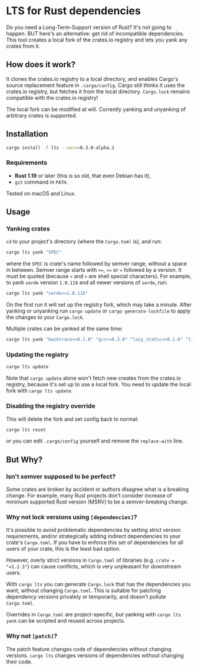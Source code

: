 # LTS for Rust dependencies

Do you need a Long-Term-Support version of Rust? It's not going to happen. BUT here's an alternative: get rid of incompatible dependencies. This tool creates a local fork of the crates.io registry and lets you yank any crates from it.

## How does it work?

It clones the crates.io registry to a local directory, and enables Cargo's source replacement feature in `.cargo/config`. Cargo still thinks it uses the crates.io registry, but fetches it from the local directory. `Cargo.lock` remains compatible with the crates.io registry!

The local fork can be modified at will. Currently yanking and unyanking of arbitrary crates is supported.

## Installation

```sh
cargo install -f lts --vers=0.3.0-alpha.1
```

### Requirements

 * **Rust 1.19** or later (this is so old, that even Debian has it),
 * `git` command in `PATH`.

Tested on macOS and Linux.

## Usage

### Yanking crates

`cd` to your project's directory (where the `Cargo.toml` is), and run:

```sh
cargo lts yank "SPEC"
```

where the `SPEC` is crate's name followed by semver range, without a space in between. Semver range starts with `>=`, `<=` or `=` followed by a version. It must be quoted (because `<` and `>` are shell special characters). For example, to yank `serde` version `1.0.118` and all newer versions of `serde`, run:

```sh
cargo lts yank "serde>=1.0.118"
```

On the first run it will set up the registry fork, which may take a minute. After yanking or unyanking run `cargo update` or `cargo generate-lockfile` to apply the changes to your `Cargo.lock`.

Multiple crates can be yanked at the same time:

```sh
cargo lts yank "backtrace<=0.1.8" "gcc<=0.3.0" "lazy_static<=0.1.0" "libc^0.1.0" "mio<=0.3.7" "mio=0.6.0" "nix=0.5.0" "num<=0.1.25" "pkg-config<=0.3.2" "rand<=0.3.8" "rustc-serialize<=0.3.21" "semver<=0.1.5" "void<=0.0.4" "winapi<=0.1.17"
```

### Updating the registry

```sh
cargo lts update
```

Note that `cargo update` alone won't fetch new creates from the crates.io registry, because it's set up to use a local fork. You need to update the local fork with `cargo lts update`.


### Disabling the registry override

This will delete the fork and set config back to normal:

```sh
cargo lts reset
```

or you can edit `.cargo/config` yourself and remove the `replace-with` line.


## But Why?

### Isn't semver supposed to be perfect?

Some crates are broken by accident or authors disagree what is a breaking change. For example, many Rust projects don't consider increase of minimum supported Rust version (MSRV) to be a semver-breaking change.

### Why not lock versions using `[dependencies]`?

It's possible to avoid problematic dependencies by setting strict version requirements, and/or strategically adding indirect dependencies to your crate's `Cargo.toml`. If you have to enforce this set of dependencies for all users of your crate, this is the least bad option.

However, overly strict versions in `Cargo.toml` of libraries (e.g. `crate = "=1.2.3"`) can cause conflicts, which is very unpleasant for downstream users.

With `cargo lts` you can generate `Cargo.lock` that has the dependencies you want, without changing `Cargo.toml`. This is suitable for patching dependency versions privately or temporarily, and doesn't pollute `Cargo.toml`.

Overrides in `Cargo.toml` are project-specific, but yanking with `cargo lts yank` can be scripted and reused across projects.

### Why not `[patch]`?

The patch feature changes code of dependencies without changing versions. `cargo lts` changes versions of dependencies without changing their code.

